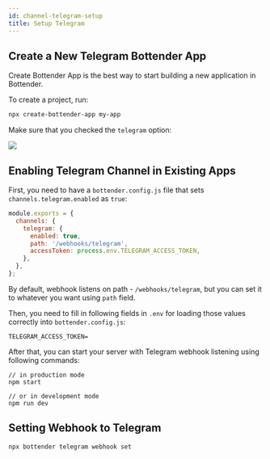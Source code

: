 ```yaml
---
id: channel-telegram-setup
title: Setup Telegram
---
```


## Create a New Telegram Bottender App

Create Bottender App is the best way to start building a new application in Bottender.

To create a project, run:

```sh
npx create-bottender-app my-app
```

Make sure that you checked the `telegram` option:

![](https://user-images.githubusercontent.com/3382565/67851226-f2b7f200-fb44-11e9-951d-c0050db88ed3.png)

## Enabling Telegram Channel in Existing Apps

First, you need to have a `bottender.config.js` file that sets `channels.telegram.enabled` as `true`:

```js
module.exports = {
  channels: {
    telegram: {
      enabled: true,
      path: '/webhooks/telegram',
      accessToken: process.env.TELEGRAM_ACCESS_TOKEN,
    },
  },
};
```

By default, webhook listens on path - `/webhooks/telegram`, but you can set it to whatever you want using `path` field.

Then, you need to fill in following fields in `.env` for loading those values correctly into `bottender.config.js`:

```
TELEGRAM_ACCESS_TOKEN=
```

After that, you can start your server with Telegram webhook listening using following commands:

```
// in production mode
npm start

// or in development mode
npm run dev
```

## Setting Webhook to Telegram

```
npx bottender telegram webhook set
```
